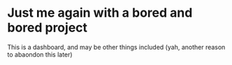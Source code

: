 # Just me again with a bored and bored project

This is a dashboard, and may be other things included (yah, another reason to abaondon this later)